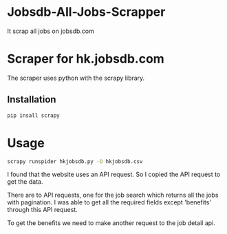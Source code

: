 # Jobsdb-All-Jobs-Scrapper
It scrap all jobs on jobsdb.com

# Scraper for hk.jobsdb.com

The scraper uses python with the scrapy library.

## Installation
```sh
pip insall scrapy
```

# Usage
```sh
scrapy runspider hkjobsdb.py -O hkjobsdb.csv 
```

I found that the website uses an API request. So I copied the API request to get the data.

There are to API requests, one for the job search which returns all the jobs with pagination. I was able to get 
all the required fields except 'benefits' through this API request.

To get the benefits we need to make another request to the job detail api.


